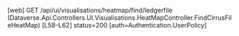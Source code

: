 [web] GET /api/ui/visualisations/heatmap/find/ledgerfile  (Dataverse.Api.Controllers.UI.Visualisations.HeatMapController.FindCirrusFileHeatMap)  [L58–L62] status=200 [auth=Authentication.UserPolicy]


